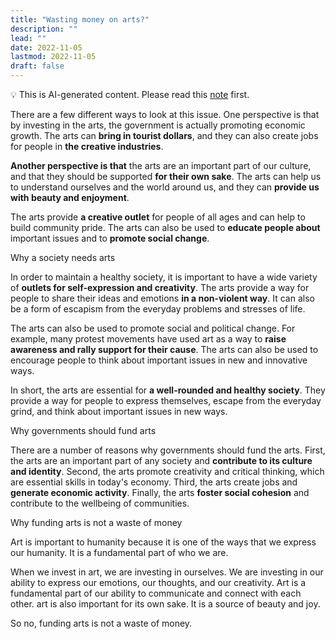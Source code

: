 ```yaml
---
title: "Wasting money on arts?"
description: ""
lead: ""
date: 2022-11-05
lastmod: 2022-11-05
draft: false
---
```


💡 This is AI-generated content. Please read this [note](../ai.md) first.

There are a few different ways to look at this issue. One perspective is that by investing in the arts, the government is actually promoting economic growth. The arts can **bring in tourist dollars**, and they can also create jobs for people in **the creative industries**.

**Another perspective is that** the arts are an important part of our culture, and that they should be supported **for their own sake**. The arts can help us to understand ourselves and the world around us, and they can **provide us with beauty and enjoyment**.

The arts provide **a creative outlet** for people of all ages and can help to build community pride. The arts can also be used to **educate people about** important issues and to **promote social change**.

Why a society needs arts

In order to maintain a healthy society, it is important to have a wide variety of **outlets for self-expression and creativity**. The arts provide a way for people to share their ideas and emotions **in a non-violent way**. It can also be a form of escapism from the everyday problems and stresses of life.

The arts can also be used to promote social and political change. For example, many protest movements have used art as a way to **raise awareness and rally support for their cause**. The arts can also be used to encourage people to think about important issues in new and innovative ways.

In short, the arts are essential for **a well-rounded and healthy society**. They provide a way for people to express themselves, escape from the everyday grind, and think about important issues in new ways.

Why governments should fund arts

There are a number of reasons why governments should fund the arts. First, the arts are an important part of any society and **contribute to its culture and identity**. Second, the arts promote creativity and critical thinking, which are essential skills in today's economy. Third, the arts create jobs and **generate economic activity**. Finally, the arts **foster social cohesion** and contribute to the wellbeing of communities.

Why funding arts is not a waste of money

Art is important to humanity because it is one of the ways that we express our humanity. It is a fundamental part of who we are.

When we invest in art, we are investing in ourselves. We are investing in our ability to express our emotions, our thoughts, and our creativity. Art is a fundamental part of our ability to communicate and connect with each other. art is also important for its own sake. It is a source of beauty and joy.

So no, funding arts is not a waste of money.
